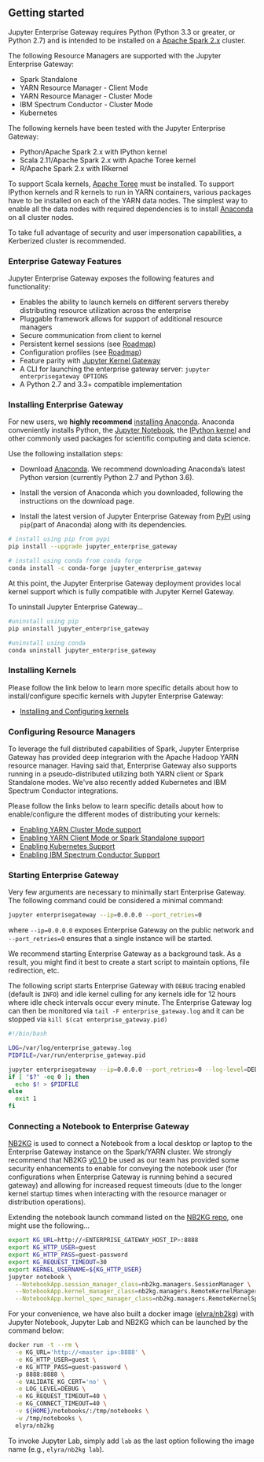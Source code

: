 ## Getting started

Jupyter Enterprise Gateway requires Python (Python 3.3 or greater, or Python 2.7) and is intended
to be installed on a [Apache Spark 2.x](http://spark.apache.org/docs/latest/index.html) cluster.

The following Resource Managers are supported with the Jupyter Enterprise Gateway:

* Spark Standalone
* YARN Resource Manager - Client Mode
* YARN Resource Manager - Cluster Mode
* IBM Spectrum Conductor - Cluster Mode
* Kubernetes

The following kernels have been tested with the Jupyter Enterprise Gateway:

* Python/Apache Spark 2.x with IPython kernel
* Scala 2.11/Apache Spark 2.x with Apache Toree kernel
* R/Apache Spark 2.x with IRkernel

To support Scala kernels, [Apache Toree](https://toree.apache.org/) must be installed. To support
IPython kernels and R kernels to run in YARN containers, various packages have to be installed
on each of the YARN data nodes. The simplest way to enable all the data nodes with required
dependencies is to install [Anaconda](https://anaconda.com/) on all cluster nodes.

To take full advantage of security and user impersonation capabilities, a Kerberized cluster
is recommended.

### Enterprise Gateway Features

Jupyter Enterprise Gateway exposes the following features and functionality:

* Enables the ability to launch kernels on different servers thereby distributing resource utilization 
across the enterprise
* Pluggable framework allows for support of additional resource managers
* Secure communication from client to kernel
* Persistent kernel sessions (see [Roadmap](roadmap.html#project-roadmap))
* Configuration profiles (see [Roadmap](roadmap.html#project-roadmap))
* Feature parity with [Jupyter Kernel Gateway](http://jupyter-kernel-gateway.readthedocs.io/en/latest/)
* A CLI for launching the enterprise gateway server: `jupyter enterprisegateway OPTIONS`
* A Python 2.7 and 3.3+ compatible implementation


### Installing Enterprise Gateway

For new users, we **highly recommend** [installing Anaconda](http://www.anaconda.com/download).
Anaconda conveniently installs Python, the [Jupyter Notebook](http://jupyter.readthedocs.io/en/latest/install.html), the [IPython kernel](http://ipython.readthedocs.io/en/stable/install/kernel_install.html) and other commonly used
packages for scientific computing and data science.

Use the following installation steps:

* Download [Anaconda](http://www.anaconda.com/download). We recommend downloading Anaconda’s
latest Python version (currently Python 2.7 and Python 3.6).

* Install the version of Anaconda which you downloaded, following the instructions on the download
page.

* Install the latest version of Jupyter Enterprise Gateway from [PyPI](https://pypi.python.org/pypi/jupyter_enterprise_gateway/0.9.1)
using `pip`(part of Anaconda) along with its dependencies.

```bash
# install using pip from pypi
pip install --upgrade jupyter_enterprise_gateway
```

```bash
# install using conda from conda forge
conda install -c conda-forge jupyter_enterprise_gateway
```

At this point, the Jupyter Enterprise Gateway deployment provides local kernel support which is
fully compatible with Jupyter Kernel Gateway.

To uninstall Jupyter Enterprise Gateway...
```bash
#uninstall using pip
pip uninstall jupyter_enterprise_gateway
```

```bash
#uninstall using conda
conda uninstall jupyter_enterprise_gateway
```

### Installing Kernels

Please follow the link below to learn more specific details about how to install/configure specific
kernels with Jupyter Enterprise Gateway:

* [Installing and Configuring kernels](getting-started-kernels.html)

### Configuring Resource Managers

To leverage the full distributed capabilities of Spark, Jupyter Enterprise Gateway has provided
deep integrarion with the Apache Hadoop YARN resource manager. Having said that, Enterprise Gateway 
also supports running in a pseudo-distributed utilizing both YARN client or Spark Standalone modes. 
We've also recently added  Kubernetes and IBM Spectrum Conductor integrations. 

Please follow the links below to learn specific details about how to enable/configure
the different modes of distributing your kernels: 

* [Enabling YARN Cluster Mode support](getting-started-cluster-mode.html)
* [Enabling YARN Client Mode or Spark Standalone support](getting-started-client-mode.html)
* [Enabling Kubernetes Support](getting-started-kubernetes.html)
* [Enabling IBM Spectrum Conductor Support](getting-started-conductor.html)

### Starting Enterprise Gateway
Very few arguments are necessary to minimally start Enterprise Gateway.  The following command 
could be considered a minimal command:

```bash
jupyter enterprisegateway --ip=0.0.0.0 --port_retries=0
```

where `--ip=0.0.0.0` exposes Enterprise Gateway on the public network and `--port_retries=0` ensures
that a single instance will be started.

We recommend starting Enterprise Gateway as a background task.  As a result, you might find it best 
to create a start script to maintain options, file redirection, etc.

The following script starts Enterprise Gateway with `DEBUG` tracing enabled (default is `INFO`) and idle
kernel culling for any kernels idle for 12 hours where idle check intervals occur every minute.  The Enterprise Gateway log can then be monitored via `tail -F enterprise_gateway.log` and it can be 
stopped via `kill $(cat enterprise_gateway.pid)`

```bash
#!/bin/bash

LOG=/var/log/enterprise_gateway.log
PIDFILE=/var/run/enterprise_gateway.pid

jupyter enterprisegateway --ip=0.0.0.0 --port_retries=0 --log-level=DEBUG > $LOG 2>&1 &
if [ "$?" -eq 0 ]; then
  echo $! > $PIDFILE
else
  exit 1
fi
```

### Connecting a Notebook to Enterprise Gateway

[NB2KG](https://github.com/jupyter-incubator/nb2kg) is used to connect a Notebook from a
local desktop or laptop to the Enterprise Gateway instance on the Spark/YARN cluster. We strongly recommend
that NB2KG [v0.1.0](https://github.com/jupyter-incubator/nb2kg/releases/tag/v0.1.0) be used as our team has 
provided some security enhancements to enable for conveying the notebook  user (for configurations when 
Enterprise Gateway is running behind a secured gateway) and allowing for increased request  timeouts (due 
to the longer kernel startup times when interacting with the resource manager or distribution operations). 

Extending the notebook launch command listed on the [NB2KG repo](https://github.com/jupyter-incubator/nb2kg#run-notebook-server), 
one might use the following...

```bash
export KG_URL=http://<ENTERPRISE_GATEWAY_HOST_IP>:8888
export KG_HTTP_USER=guest
export KG_HTTP_PASS=guest-password
export KG_REQUEST_TIMEOUT=30
export KERNEL_USERNAME=${KG_HTTP_USER}
jupyter notebook \
  --NotebookApp.session_manager_class=nb2kg.managers.SessionManager \
  --NotebookApp.kernel_manager_class=nb2kg.managers.RemoteKernelManager \
  --NotebookApp.kernel_spec_manager_class=nb2kg.managers.RemoteKernelSpecManager
```

For your convenience, we have also built a docker image ([elyra/nb2kg](docker.html#elyra-nb2kg)) with 
Jupyter Notebook, Jupyter Lab and NB2KG which can be launched by the command below:

```bash
docker run -t --rm \
  -e KG_URL='http://<master ip>:8888' \
  -e KG_HTTP_USER=guest \ 
  -e KG_HTTP_PASS=guest-password \ 
  -p 8888:8888 \
  -e VALIDATE_KG_CERT='no' \
  -e LOG_LEVEL=DEBUG \
  -e KG_REQUEST_TIMEOUT=40 \
  -e KG_CONNECT_TIMEOUT=40 \
  -v ${HOME}/notebooks/:/tmp/notebooks \
  -w /tmp/notebooks \
  elyra/nb2kg
```
To invoke Jupyter Lab, simply add `lab` as the last option following the image name (e.g., `elyra/nb2kg lab`).
